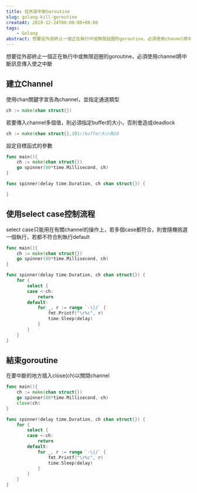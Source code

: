 ```yaml
---
title: 從外部中斷Goroutine
slug: golang-kill-goroutine
createAt: 2019-12-24T00:00:00+08:00
tags:
    - Golang
abstract: 想要從外部終止一個正在執行中或無限迴圈的goroutine，必須使用channel將中斷訊息傳入使之中斷
---
```


想要從外部終止一個正在執行中或無限迴圈的goroutine，必須使用channel將中斷訊息傳入使之中斷

## 建立Channel

使用chan關鍵字宣告為channel，並指定通道類型

```go
ch := make(chan struct{})
```

若要傳入channel多個值，則必須指定buffer的大小，否則會造成deadlock

```go
ch := make(chan struct{},10)//buffer大小為10
```

設定目標函式的參數

```go
func main(){
    ch := make(chan struct{})
    go spinner(80*time.Millisecond, ch)
}

func spinner(delay time.Duration, ch chan struct{}) {

}
```

## 使用select case控制流程

select case只能用在有關channel的操作上，若多個case都符合，則會隨機挑選一個執行，若都不符合則執行default

```go
func main(){
    ch := make(chan struct{})
    go spinner(80*time.Millisecond, ch)
}

func spinner(delay time.Duration, ch chan struct{}) {
    for {
        select {
        case <-ch:
            return
        default:
            for _, r := range `-\|/` {
                fmt.Printf("\r%c", r)
                time.Sleep(delay)
            }
        }
    }
}
```

## 結束goroutine

在要中斷的地方插入close(ch)以關閉channel

```go
func main(){
    ch := make(chan struct{})
    go spinner(80*time.Millisecond, ch)
    close(ch)
}

func spinner(delay time.Duration, ch chan struct{}) {
    for {
        select {
        case <-ch:
            return
        default:
            for _, r := range `-\|/` {
                fmt.Printf("\r%c", r)
                time.Sleep(delay)
            }
        }
    }
}
```